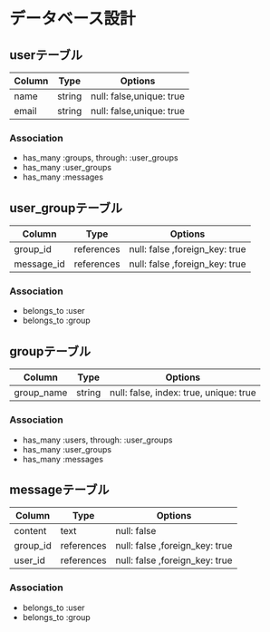 # データベース設計

## userテーブル

|Column|Type|Options|
|------|----|-------|
| name |string|null: false,unique: true|
|email |string|null: false,unique: true|


### Association
- has_many :groups, through: :user_groups
- has_many :user_groups
- has_many :messages


## user_groupテーブル

|Column|Type|Options|
|------|----|-------|
|group_id|references|null: false ,foreign_key: true |
|message_id|references|null: false ,foreign_key: true |


### Association
- belongs_to :user
- belongs_to :group




## groupテーブル

|Column|Type|Options|
|------|----|-------|
|group_name|string|null: false, index: true, unique: true|


### Association
- has_many :users, through: :user_groups
- has_many :user_groups
- has_many :messages





## messageテーブル

|Column|Type|Options|
|------|----|-------|
|content|text|null: false|
|group_id|references|null: false ,foreign_key: true |
|user_id |references|null: false ,foreign_key: true |


### Association
- belongs_to :user
- belongs_to :group


